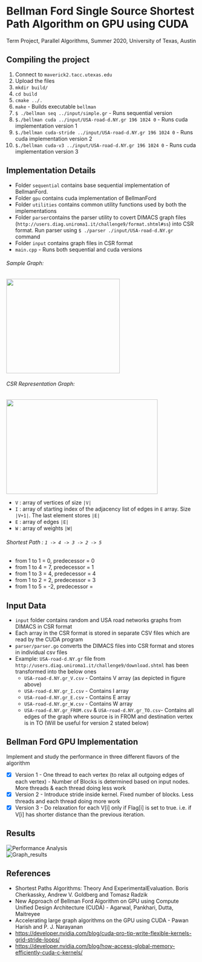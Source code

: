 # Bellman Ford Single Source Shortest Path Algorithm on GPU using CUDA
Term Project, Parallel Algorithms, Summer 2020, University of Texas, Austin

## Compiling the project

1. Connect to `maverick2.tacc.utexas.edu`
2. Upload the files
3. `mkdir build/`
4. `cd build`
5. `cmake ../.`
6. `make` - Builds executable `bellman`
7. `$ ./bellman seq ../input/simple.gr` - Runs sequential version
8. `$./bellman cuda ../input/USA-road-d.NY.gr 196 1024 0` - Runs cuda implementation version 1
9. `$./bellman cuda-stride ../input/USA-road-d.NY.gr 196 1024 0` - Runs cuda implementation version 2
10. `$./bellman cuda-v3 ../input/USA-road-d.NY.gr 196 1024 0` - Runs cuda implementation version 3

## Implementation Details
* Folder `sequential` contains base sequential implementation of BellmanFord. 
* Folder `gpu` contains cuda implementation of BellmanFord
* Folder `utilities` contains common utility functions used by both the implementations 
* Folder `parser`contains the parser utility to covert DIMACS graph files (`http://users.diag.uniroma1.it/challenge9/format.shtml#ss`) into CSR format. Run parser using `$ ./parser ./input/USA-road-d.NY.gr` command
* Folder `input` contains graph files in CSR format
* `main.cpp` - Runs both sequential and cuda versions


###### Sample Graph:
<div>
<img src="https://user-images.githubusercontent.com/48846576/89080545-cb4dba00-d34e-11ea-8dbd-6e7f4b897bb5.png" height="250" width="300"/>
</div>

###### CSR Representation Graph:
<div>
<img src="https://user-images.githubusercontent.com/48846576/89236974-ac9e2c00-d5b7-11ea-9996-dca858eb0535.jpg" height="250" width="400"/>
</div>

- `V` : array of vertices of size `|V|`
- `I` : array of starting index of the adjacency list of edges in `E` array. Size `|V+1|`. The last element stores `|E|`
- `E` : array of edges `|E|`
- `W` : array of weights `|W|`
 
###### Shortest Path : `1 -> 4 -> 3 -> 2 -> 5`
- from 1 to 1 = 0, predecessor = 0
- from 1 to 4 = 7, predecessor = 1
- from 1 to 3 = 4, predecessor = 4
- from 1 to 2 = 2, predecessor = 3
- from 1 to 5 = -2, predecessor = 

## Input Data

- `input` folder contains random and USA road networks graphs from DIMACS in CSR format
- Each array in the CSR format is stored in separate CSV files which are read by the CUDA program
- `parser/parser.go` converts the DIMACS files into CSR format and stores in individual csv files 
- Example: `USA-road-d.NY.gr` file from `http://users.diag.uniroma1.it/challenge9/download.shtml` has been transformed into the below ones
    - `USA-road-d.NY.gr_V.csv` - Contains V array (as depicted in figure above)
    - `USA-road-d.NY.gr_I.csv` - Contains I array
    - `USA-road-d.NY.gr_E.csv` - Contains E array
    - `USA-road-d.NY.gr_W.csv` - Contains W array
    - `USA-road-d.NY.gr_FROM.csv` & `USA-road-d.NY.gr_TO.csv`- Contains all edges of the graph where source is in FROM and destination vertex is in TO (Will be useful for version 2 stated below)

## Bellman Ford GPU Implementation
Implement and study the performance in three different flavors of the algorithm
- [x] Version 1 - One thread to each vertex (to relax all outgoing edges of each vertex) - Number of Blocks is determined based on input nodes. More threads & each thread doing less work  
- [x] Version 2 - Introduce stride inside kernel. Fixed number of blocks. Less threads and each thread doing more work
- [x] Version 3 - Do relaxation for each V[i] only if Flag[i] is set to true. i.e. if V[i] has shorter distance than the previous iteration.

## Results

![Performance Analysis](https://user-images.githubusercontent.com/48846576/90195833-1ffe2580-dd90-11ea-8dfd-54e0000483b8.png)    
![Graph_results](https://user-images.githubusercontent.com/48846576/90195829-1e346200-dd90-11ea-9205-437722d3789b.png)
    

## References
- Shortest Paths Algorithms: Theory And ExperimentalEvaluation. Boris Cherkassky, Andrew V. Goldberg and Tomasz Radzik
- New Approach of Bellman Ford Algorithm on GPU using Compute Unified Design Architecture (CUDA) - Agarwal, Pankhari, Dutta, Maitreyee 
- Accelerating large graph algorithms on the GPU using CUDA - Pawan Harish and P. J. Narayanan
- https://developer.nvidia.com/blog/cuda-pro-tip-write-flexible-kernels-grid-stride-loops/
- https://developer.nvidia.com/blog/how-access-global-memory-efficiently-cuda-c-kernels/